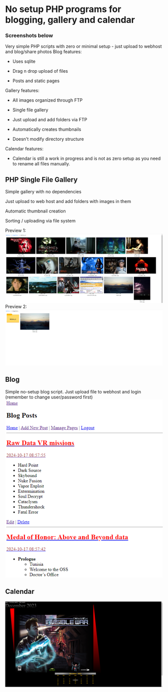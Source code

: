 # No setup PHP programs for blogging, gallery and calendar
### Screenshots below

Very simple PHP scripts with zero or minimal setup - just upload to webhost and blog/share photos
Blog features:

- Uses sqlite

- Drag n drop upload of files

- Posts and static pages

Gallery features:

- All images organized through FTP

- Single file gallery

- Just upload and add folders via FTP

- Automatically creates thumbnails

- Doesn't modify directory structure

Calendar features:

- Calendar is still a work in progress and is not as zero setup as you need to rename all files manually.


## PHP Single File Gallery
Simple gallery with no dependencies

Just upload to web host and add folders with images in them

Automatic thumbnail creation

Sorting / uploading via file system

Preview 1:
![alt text](https://raw.githubusercontent.com/n0x5/Requiem-simple-PHP-programs/refs/heads/main/gallery1.jpg)
Preview 2:
![alt text](https://raw.githubusercontent.com/n0x5/Requiem-simple-PHP-programs/refs/heads/main/gallery2.jpg)

## Blog
Simple no-setup blog script. Just upload file to webhost and login (remember to change user/password first)
![alt text](https://raw.githubusercontent.com/n0x5/Requiem-simple-PHP-programs/refs/heads/main/blog.png)

## Calendar
![alt text](https://raw.githubusercontent.com/n0x5/Requiem-simple-PHP-programs/refs/heads/main/calendar.jpg)
